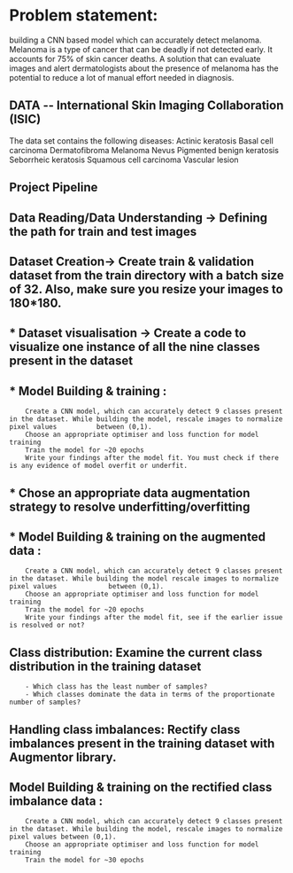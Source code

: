 # Problem statement: 
building a CNN based model which can accurately detect melanoma. Melanoma is a type of cancer that can be deadly if not detected early. It accounts for 75% of skin cancer deaths. A solution that can evaluate images and alert dermatologists about the presence of melanoma has the potential to reduce a lot of manual effort needed in diagnosis.

## DATA --  International Skin Imaging Collaboration (ISIC)
The data set contains the following diseases:
    Actinic keratosis
    Basal cell carcinoma
    Dermatofibroma
    Melanoma
    Nevus
    Pigmented benign keratosis
    Seborrheic keratosis
    Squamous cell carcinoma
    Vascular lesion


## Project Pipeline

 ## Data Reading/Data Understanding → Defining the path for train and test images 
 ## Dataset Creation→ Create train & validation dataset from the train directory with a batch size of 32. Also, make sure you resize your images to 180*180.
  ##  * Dataset visualisation → Create a code to visualize one instance of all the nine classes present in the dataset 
   ## * Model Building & training : 
        Create a CNN model, which can accurately detect 9 classes present in the dataset. While building the model, rescale images to normalize pixel values          between (0,1).
        Choose an appropriate optimiser and loss function for model training
        Train the model for ~20 epochs
        Write your findings after the model fit. You must check if there is any evidence of model overfit or underfit.
   ## * Chose an appropriate data augmentation strategy to resolve underfitting/overfitting 
   ## * Model Building & training on the augmented data :
        Create a CNN model, which can accurately detect 9 classes present in the dataset. While building the model rescale images to normalize pixel values             between (0,1).
        Choose an appropriate optimiser and loss function for model training
        Train the model for ~20 epochs
        Write your findings after the model fit, see if the earlier issue is resolved or not?
   ## Class distribution: Examine the current class distribution in the training dataset 
        - Which class has the least number of samples?
        - Which classes dominate the data in terms of the proportionate number of samples?
   ## Handling class imbalances: Rectify class imbalances present in the training dataset with Augmentor library.
  ##  Model Building & training on the rectified class imbalance data :
        Create a CNN model, which can accurately detect 9 classes present in the dataset. While building the model, rescale images to normalize pixel values between (0,1).
        Choose an appropriate optimiser and loss function for model training
        Train the model for ~30 epochs
